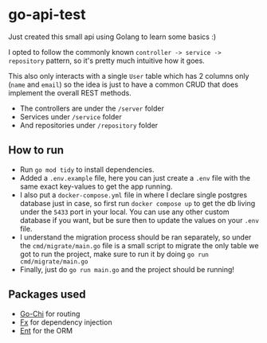 # go-api-test

Just created this small api using Golang to learn some basics :)

I opted to follow the commonly known `controller -> service -> repository` pattern, so it's pretty much intuitive how it goes.

This also only interacts with a single `User` table which has 2 columns only (`name` and `email`) so the idea is just to have a common CRUD that does implement the overall REST methods.

- The controllers are under the `/server` folder
- Services under `/service` folder
- And repositories under `/repository` folder

## How to run

- Run `go mod tidy` to install dependencies.
- Added a `.env.example` file, here you can just create a `.env` file with the same exact key-values to get the app running.
- I also put a `docker-compose.yml` file in where I declare single postgres database just in case, so first run `docker compose up` to get the db living under the `5433` port in your local. You can use any other custom database if you want, but be sure then to update the values on your `.env` file.
- I understand the migration process should be ran separately, so under the `cmd/migrate/main.go` file is a small script to migrate the only table we got to run the project, make sure to run it by doing `go run cmd/migrate/main.go`
- Finally, just do `go run main.go` and the project should be running!

## Packages used

- [Go-Chi](https://go-chi.io/) for routing
- [Fx](https://uber-go.github.io/fx/index.html) for dependency injection
- [Ent](https://entgo.io/) for the ORM
